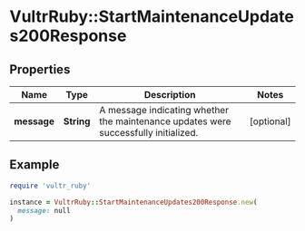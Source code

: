# VultrRuby::StartMaintenanceUpdates200Response

## Properties

| Name | Type | Description | Notes |
| ---- | ---- | ----------- | ----- |
| **message** | **String** | A message indicating whether the maintenance updates were successfully initialized. | [optional] |

## Example

```ruby
require 'vultr_ruby'

instance = VultrRuby::StartMaintenanceUpdates200Response.new(
  message: null
)
```

